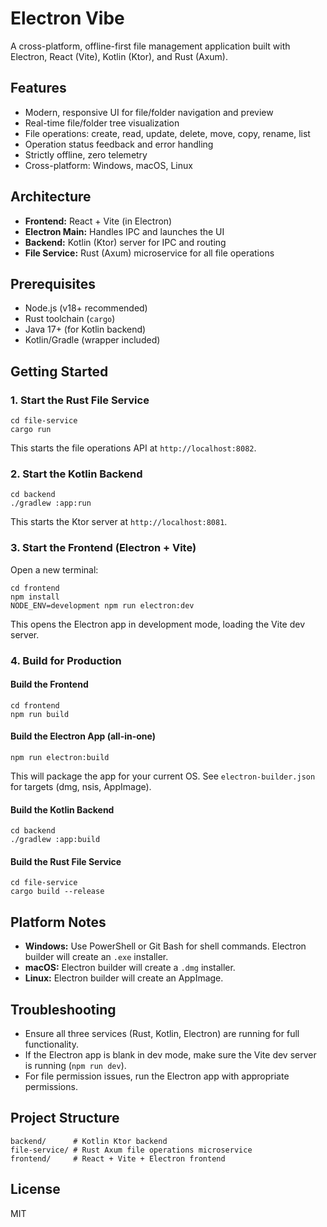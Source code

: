 # Electron Vibe

A cross-platform, offline-first file management application built with Electron, React (Vite), Kotlin (Ktor), and Rust (Axum).

## Features
- Modern, responsive UI for file/folder navigation and preview
- Real-time file/folder tree visualization
- File operations: create, read, update, delete, move, copy, rename, list
- Operation status feedback and error handling
- Strictly offline, zero telemetry
- Cross-platform: Windows, macOS, Linux

## Architecture
- **Frontend:** React + Vite (in Electron)
- **Electron Main:** Handles IPC and launches the UI
- **Backend:** Kotlin (Ktor) server for IPC and routing
- **File Service:** Rust (Axum) microservice for all file operations

## Prerequisites
- Node.js (v18+ recommended)
- Rust toolchain (`cargo`)
- Java 17+ (for Kotlin backend)
- Kotlin/Gradle (wrapper included)

## Getting Started

### 1. Start the Rust File Service
```
cd file-service
cargo run
```
This starts the file operations API at `http://localhost:8082`.

### 2. Start the Kotlin Backend
```
cd backend
./gradlew :app:run
```
This starts the Ktor server at `http://localhost:8081`.

### 3. Start the Frontend (Electron + Vite)
Open a new terminal:
```
cd frontend
npm install
NODE_ENV=development npm run electron:dev
```
This opens the Electron app in development mode, loading the Vite dev server.

### 4. Build for Production
#### Build the Frontend
```
cd frontend
npm run build
```
#### Build the Electron App (all-in-one)
```
npm run electron:build
```
This will package the app for your current OS. See `electron-builder.json` for targets (dmg, nsis, AppImage).

#### Build the Kotlin Backend
```
cd backend
./gradlew :app:build
```
#### Build the Rust File Service
```
cd file-service
cargo build --release
```

## Platform Notes
- **Windows:** Use PowerShell or Git Bash for shell commands. Electron builder will create an `.exe` installer.
- **macOS:** Electron builder will create a `.dmg` installer.
- **Linux:** Electron builder will create an AppImage.

## Troubleshooting
- Ensure all three services (Rust, Kotlin, Electron) are running for full functionality.
- If the Electron app is blank in dev mode, make sure the Vite dev server is running (`npm run dev`).
- For file permission issues, run the Electron app with appropriate permissions.

## Project Structure
```
backend/      # Kotlin Ktor backend
file-service/ # Rust Axum file operations microservice
frontend/     # React + Vite + Electron frontend
```

## License
MIT
